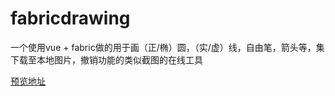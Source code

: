 # fabricdrawing
一个使用vue + fabric做的用于画（正/椭）圆，（实/虚）线，自由笔，箭头等，集下载至本地图片，撤销功能的类似截图的在线工具

[预览地址](https://zrx1118.github.io/fabricdrawing/)
